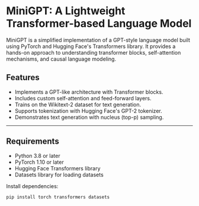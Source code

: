 # MiniGPT: A Lightweight Transformer-based Language Model

MiniGPT is a simplified implementation of a GPT-style language model built using PyTorch and Hugging Face's Transformers library. It provides a hands-on approach to understanding transformer blocks, self-attention mechanisms, and causal language modeling.

## Features

- Implements a GPT-like architecture with Transformer blocks.
- Includes custom self-attention and feed-forward layers.
- Trains on the Wikitext-2 dataset for text generation.
- Supports tokenization with Hugging Face's GPT-2 tokenizer.
- Demonstrates text generation with nucleus (top-p) sampling.

---

## Requirements

- Python 3.8 or later
- PyTorch 1.10 or later
- Hugging Face Transformers library
- Datasets library for loading datasets

Install dependencies:

```bash
pip install torch transformers datasets
